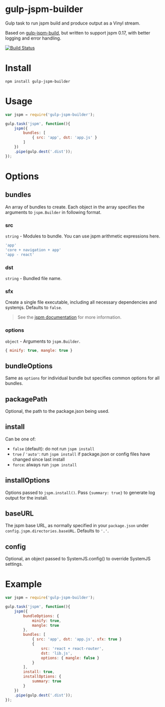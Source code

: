 gulp-jspm-builder
=================

Gulp task to run jspm build and produce output as a Vinyl stream.

Based on [gulp-jspm-build](https://github.com/buddyspike/gulp-jspm-build),
but written to support jspm 0.17, with better logging and error handling.

[![Build Status](https://travis-ci.org/fdintino/gulp-jspm-builder.svg?branch=master)](https://travis-ci.org/fdintino/gulp-jspm-builder)

# Install

```npm install gulp-jspm-builder```

# Usage

```javascript
var jspm = require('gulp-jspm-builder');

gulp.task('jspm', function(){
    jspm({
        bundles: [
            { src: 'app', dst: 'app.js' }
        ]
    })
    .pipe(gulp.dest('.dist'));
});

```

# Options

## bundles

An array of bundles to create. Each object in the array specifies the
arguments to ```jspm.Builder``` in following format.

### src

```string``` - Modules to bundle. You can use jspm arithmetic expressions here.

```javascript
'app'
'core + navigation + app'
'app - react'
```

### dst

```string``` - Bundled file name.

### sfx

Create a single file executable, including all necessary dependencies and systemjs. Defaults to ```false```.

> See the [jspm documentation](https://github.com/jspm/jspm-cli/blob/master/docs/production-workflows.md#creating-a-self-executing-bundle)
  for more information.

### options

```object``` - Arguments to ```jspm.Builder```.

```javascript
{ minify: true, mangle: true }
```

## bundleOptions
Same as ```options``` for individual bundle but specifies common options for all
bundles.

## packagePath
Optional, the path to the package.json being used.

## install
Can be one of:

- `false` (default): do not run `jspm install`
- `true` / `'auto'`: run `jspm install` if package.json or config files have changed since last install
- `force`: always run `jspm install`

## installOptions
Options passed to `jspm.install()`. Pass `{summary: true}` to generate log output for the install.

## baseURL
The jspm base URL, as normally specified in your ```package.json``` under ```config.jspm.directories.baseURL```. Defaults to ```'.'```.

## config
Optional, an object passed to SystemJS.config() to override SystemJS settings.

# Example

```javascript
var jspm = require('gulp-jspm-builder');

gulp.task('jspm', function(){
    jspm({        
        bundleOptions: {
            minify: true,
            mangle: true
        },
        bundles: [
            { src: 'app', dst: 'app.js', sfx: true }
            {
                src: 'react + react-router',
                dst: 'lib.js',
                options: { mangle: false }
            }
        ],
        install: true,
        installOptions: {
            summary: true
        }
    })
    .pipe(gulp.dest('.dist'));
});
```
